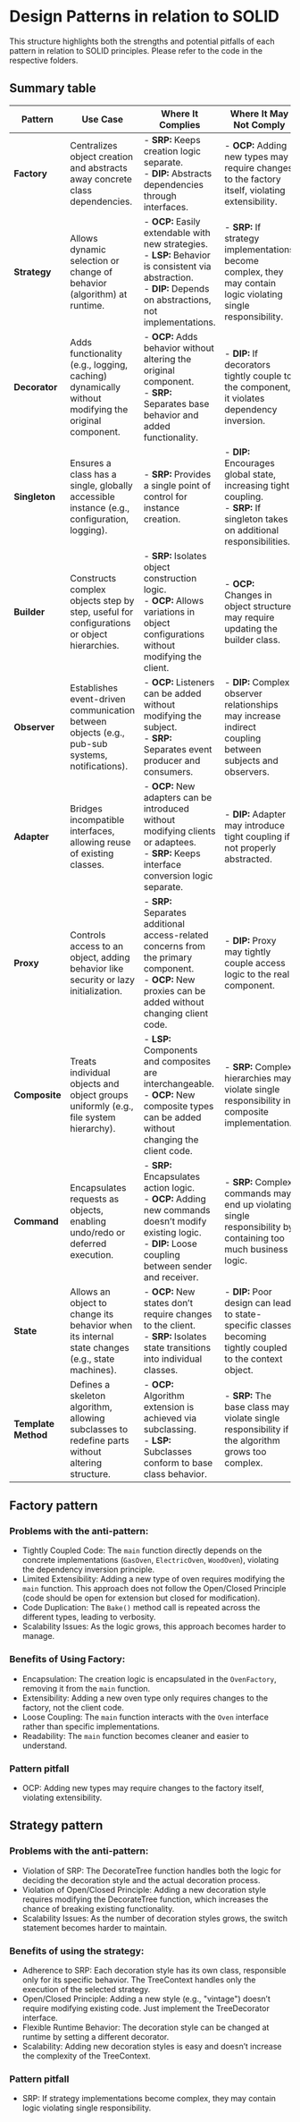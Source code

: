 # Design Patterns in relation to SOLID

This structure highlights both the strengths and potential pitfalls of each pattern in relation to SOLID principles.
Please refer to the code in the respective folders.

## Summary table

| **Pattern**         | **Use Case**                                                                                          | **Where It Complies**                                                                                                                                                         | **Where It May Not Comply**                                                                                                   |
|----------------------|------------------------------------------------------------------------------------------------------|------------------------------------------------------------------------------------------------------------------------------------------------------------------------------|-----------------------------------------------------------------------------------------------------------------------------|
| **Factory**         | Centralizes object creation and abstracts away concrete class dependencies.                          | - **SRP:** Keeps creation logic separate.<br>- **DIP:** Abstracts dependencies through interfaces.                                                                            | - **OCP:** Adding new types may require changes to the factory itself, violating extensibility.                             |
| **Strategy**        | Allows dynamic selection or change of behavior (algorithm) at runtime.                               | - **OCP:** Easily extendable with new strategies.<br>- **LSP:** Behavior is consistent via abstraction.<br>- **DIP:** Depends on abstractions, not implementations.           | - **SRP:** If strategy implementations become complex, they may contain logic violating single responsibility.              |
| **Decorator**       | Adds functionality (e.g., logging, caching) dynamically without modifying the original component.     | - **OCP:** Adds behavior without altering the original component.<br>- **SRP:** Separates base behavior and added functionality.                                             | - **DIP:** If decorators tightly couple to the component, it violates dependency inversion.                                 |
| **Singleton**       | Ensures a class has a single, globally accessible instance (e.g., configuration, logging).           | - **SRP:** Provides a single point of control for instance creation.                                                                                                         | - **DIP:** Encourages global state, increasing tight coupling.<br>- **SRP:** If singleton takes on additional responsibilities. |
| **Builder**         | Constructs complex objects step by step, useful for configurations or object hierarchies.            | - **SRP:** Isolates object construction logic.<br>- **OCP:** Allows variations in object configurations without modifying the client.                                         | - **OCP:** Changes in object structure may require updating the builder class.                                               |
| **Observer**        | Establishes event-driven communication between objects (e.g., pub-sub systems, notifications).       | - **OCP:** Listeners can be added without modifying the subject.<br>- **SRP:** Separates event producer and consumers.                                                       | - **DIP:** Complex observer relationships may increase indirect coupling between subjects and observers.                     |
| **Adapter**         | Bridges incompatible interfaces, allowing reuse of existing classes.                                 | - **OCP:** New adapters can be introduced without modifying clients or adaptees.<br>- **SRP:** Keeps interface conversion logic separate.                                    | - **DIP:** Adapter may introduce tight coupling if not properly abstracted.                                                  |
| **Proxy**           | Controls access to an object, adding behavior like security or lazy initialization.                  | - **SRP:** Separates additional access-related concerns from the primary component.<br>- **OCP:** New proxies can be added without changing client code.                     | - **DIP:** Proxy may tightly couple access logic to the real component.                                                      |
| **Composite**       | Treats individual objects and object groups uniformly (e.g., file system hierarchy).                 | - **LSP:** Components and composites are interchangeable.<br>- **OCP:** New composite types can be added without changing the client code.                                   | - **SRP:** Complex hierarchies may violate single responsibility in composite implementation.                                |
| **Command**         | Encapsulates requests as objects, enabling undo/redo or deferred execution.                          | - **SRP:** Encapsulates action logic.<br>- **OCP:** Adding new commands doesn’t modify existing logic.<br>- **DIP:** Loose coupling between sender and receiver.             | - **SRP:** Complex commands may end up violating single responsibility by containing too much business logic.                |
| **State**           | Allows an object to change its behavior when its internal state changes (e.g., state machines).       | - **OCP:** New states don’t require changes to the client.<br>- **SRP:** Isolates state transitions into individual classes.                                                  | - **DIP:** Poor design can lead to state-specific classes becoming tightly coupled to the context object.                    |
| **Template Method** | Defines a skeleton algorithm, allowing subclasses to redefine parts without altering structure.       | - **OCP:** Algorithm extension is achieved via subclassing.<br>- **LSP:** Subclasses conform to base class behavior.                                                         | - **SRP:** The base class may violate single responsibility if the algorithm grows too complex.                              |


## Factory pattern

### Problems with the anti-pattern:
- Tightly Coupled Code: The `main` function directly depends on the concrete implementations (`GasOven`, `ElectricOven`, `WoodOven`), violating the dependency inversion principle.
- Limited Extensibility: Adding a new type of oven requires modifying the `main` function. This approach does not follow the Open/Closed Principle (code should be open for extension but closed for modification).
- Code Duplication: The `Bake()` method call is repeated across the different types, leading to verbosity.
- Scalability Issues: As the logic grows, this approach becomes harder to manage.

### Benefits of Using Factory:
- Encapsulation: The creation logic is encapsulated in the `OvenFactory`, removing it from the `main` function.
- Extensibility: Adding a new oven type only requires changes to the factory, not the client code.
- Loose Coupling: The `main` function interacts with the `Oven` interface rather than specific implementations.
- Readability: The `main` function becomes cleaner and easier to understand.

### Pattern pitfall
- OCP: Adding new types may require changes to the factory itself, violating extensibility.

## Strategy pattern

### Problems with the anti-pattern:
- Violation of SRP: The DecorateTree function handles both the logic for deciding the decoration style and the actual decoration process.
- Violation of Open/Closed Principle: Adding a new decoration style requires modifying the DecorateTree function, which increases the chance of breaking existing functionality.
- Scalability Issues: As the number of decoration styles grows, the switch statement becomes harder to maintain.

### Benefits of using the strategy:
- Adherence to SRP: Each decoration style has its own class, responsible only for its specific behavior. The TreeContext handles only the execution of the selected strategy.
- Open/Closed Principle: Adding a new style (e.g., "vintage") doesn’t require modifying existing code. Just implement the TreeDecorator interface.
- Flexible Runtime Behavior: The decoration style can be changed at runtime by setting a different decorator.
- Scalability: Adding new decoration styles is easy and doesn’t increase the complexity of the TreeContext.


### Pattern pitfall
- SRP: If strategy implementations become complex, they may contain logic violating single responsibility.
